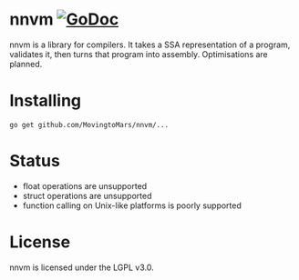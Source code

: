 # nnvm [![GoDoc](https://godoc.org/github.com/MovingtoMars/nnvm?status.svg)](https://godoc.org/github.com/MovingtoMars/nnvm)
nnvm is a library for compilers. It takes a SSA representation of a program, validates it, then turns that program into assembly. Optimisations are planned.

# Installing
```
go get github.com/MovingtoMars/nnvm/...
```

# Status
 - float operations are unsupported
 - struct operations are unsupported
 - function calling on Unix-like platforms is poorly supported

# License
nnvm is licensed under the LGPL v3.0.
